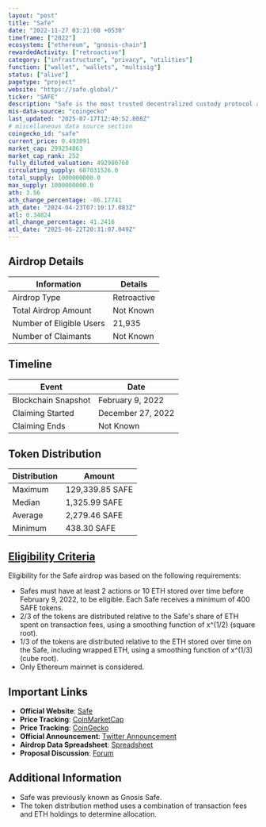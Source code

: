 ```yaml
---
layout: "post"
title: "Safe"
date: "2022-11-27 03:21:08 +0530"
timeframe: ["2022"]
ecosystem: ["ethereum", "gnosis-chain"]
rewardedActivity: ["retroactive"]
category: ["infrastructure", "privacy", "utilities"]
function: ["wallet", "wallets", "multisig"]
status: ["alive"]
pagetype: "project"
website: "https://safe.global/"
ticker: "SAFE"
description: "Safe is the most trusted decentralized custody protocol and collective asset management platform on Ethereum and the EVM."
mis-data-source: "coingecko"
last_updated: "2025-07-17T12:40:52.808Z"
# miscellaneous data source section
coingecko_id: "safe"
current_price: 0.493091
market_cap: 299254863
market_cap_rank: 252
fully_diluted_valuation: 492980760
circulating_supply: 607031526.0
total_supply: 1000000000.0
max_supply: 1000000000.0
ath: 3.56
ath_change_percentage: -86.17741
ath_date: "2024-04-23T07:10:17.083Z"
atl: 0.34824
atl_change_percentage: 41.2416
atl_date: "2025-06-22T20:31:07.049Z"
---
```


## Airdrop Details

| Information              | Details     |
| ------------------------ | ----------- |
| Airdrop Type             | Retroactive |
| Total Airdrop Amount     | Not Known   |
| Number of Eligible Users | 21,935      |
| Number of Claimants      | Not Known   |

## Timeline

| Event               | Date              |
| ------------------- | ----------------- |
| Blockchain Snapshot | February 9, 2022  |
| Claiming Started    | December 27, 2022 |
| Claiming Ends       | Not Known         |

## Token Distribution

| Distribution | Amount          |
| ------------ | --------------- |
| Maximum      | 129,339.85 SAFE |
| Median       | 1,325.99 SAFE   |
| Average      | 2,279.46 SAFE   |
| Minimum      | 438.30 SAFE     |

## [Eligibility Criteria](https://twitter.com/gnosisSafe/status/1491508247966191620)

Eligibility for the Safe airdrop was based on the following requirements:

- Safes must have at least 2 actions or 10 ETH stored over time before February 9, 2022, to be eligible. Each Safe receives a minimum of 400 SAFE tokens.
- 2/3 of the tokens are distributed relative to the Safe's share of ETH spent on transaction fees, using a smoothing function of x^(1/2) (square root).
- 1/3 of the tokens are distributed relative to the ETH stored over time on the Safe, including wrapped ETH, using a smoothing function of x^(1/3) (cube root).
- Only Ethereum mainnet is considered.

## Important Links

- **Official Website**: [Safe](https://safe.global/)
- **Price Tracking**: [CoinMarketCap](https://coinmarketcap.com/currencies/safe1)
- **Price Tracking**: [CoinGecko](https://www.coingecko.com/en/coins/safe1)
- **Official Announcement**: [Twitter Announcement](https://twitter.com/gnosisSafe/status/1491508247966191620)
- **Airdrop Data Spreadsheet**: [Spreadsheet](https://docs.google.com/spreadsheets/d/1kr3OTv44ZW52wJcTTM2axR9jfxT6fiuImWu4xxP9l8U)
- **Proposal Discussion**: [Forum](https://forum.gnosis-safe.io/t/proposal-safe-distribution-for-users/369)

## Additional Information

- Safe was previously known as Gnosis Safe.
- The token distribution method uses a combination of transaction fees and ETH holdings to determine allocation.
